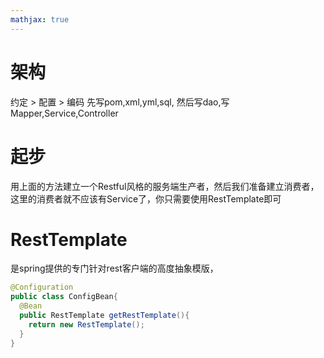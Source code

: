 ```yaml
---
mathjax: true
---
```


# 架构
约定 > 配置 > 编码
先写pom,xml,yml,sql,
然后写dao,写Mapper,Service,Controller

# 起步
用上面的方法建立一个Restful风格的服务端生产者，然后我们准备建立消费者，这里的消费者就不应该有Service了，你只需要使用RestTemplate即可

# RestTemplate
是spring提供的专门针对rest客户端的高度抽象模版，
```java
@Configuration
public class ConfigBean{
  @Bean
  public RestTemplate getRestTemplate(){
    return new RestTemplate();
  }
}
```